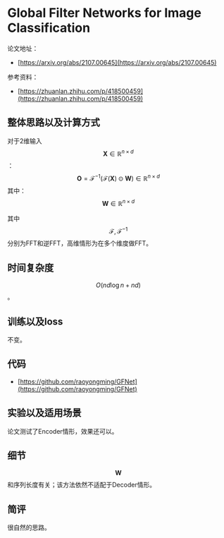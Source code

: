 # Global Filter Networks for Image Classification

论文地址：

- [https://arxiv.org/abs/2107.00645](https://arxiv.org/abs/2107.00645)

参考资料：

- [https://zhuanlan.zhihu.com/p/418500459](https://zhuanlan.zhihu.com/p/418500459)



## 整体思路以及计算方式

对于2维输入$$\mathbf X\in \mathbb R^{n\times d}$$：
$$
\mathbf O = \mathcal F^{-1}(\mathcal F(\mathbf X)\odot \mathbf W) \in \mathbb R^{n\times d}
$$
其中：
$$
\mathbf W\in \mathbb R^{n\times d}
$$

其中$$\mathcal F, \mathcal F^{-1}$$分别为FFT和逆FFT，高维情形为在多个维度做FFT。



## 时间复杂度

$$O(nd\log n+n d)$$。



## 训练以及loss

不变。



## 代码

- [https://github.com/raoyongming/GFNet](https://github.com/raoyongming/GFNet)



## 实验以及适用场景

论文测试了Encoder情形，效果还可以。



## 细节

$$\mathbf W$$和序列长度有关；该方法依然不适配于Decoder情形。



## 简评

很自然的思路。